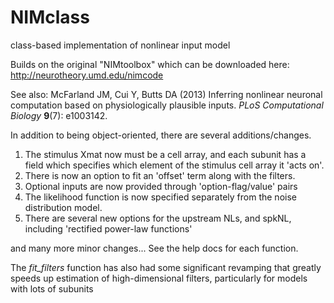 # NIMclass
class-based implementation of nonlinear input model

Builds on the original "NIMtoolbox" which can be downloaded here: http://neurotheory.umd.edu/nimcode

See also: McFarland JM, Cui Y, Butts DA (2013) Inferring nonlinear neuronal computation based on physiologically plausible inputs. *PLoS Computational Biology* **9**(7): e1003142.

In addition to being object-oriented, there are several additions/changes.

1. The stimulus Xmat now must be a cell array, and each subunit has a field which specifies which element of the stimulus cell array it 'acts on'. 
2. There is now an option to fit an 'offset' term along with the filters.
3. Optional inputs are now provided through 'option-flag/value' pairs
4. The likelihood function is now specified separately from the noise distribution model.
5. There are several new options for the upstream NLs, and spkNL, including 'rectified power-law functions'

and many more minor changes... See the help docs for each function.

The *fit_filters* function has also had some significant revamping that greatly speeds up estimation of high-dimensional filters, particularly for models with lots of subunits

